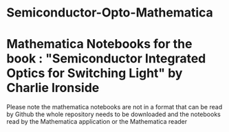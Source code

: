 # Semiconductor-Opto-Mathematica
# Mathematica Notebooks for the book : "Semiconductor Integrated Optics for Switching Light" by Charlie Ironside 
Please note the mathematica notebooks are not in a format that can be read by Github the whole repository needs to be downloaded and the notebooks read by the Mathematica application 
or the Mathematica reader

